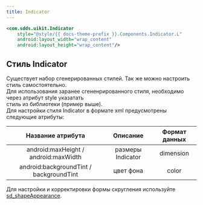 ```yaml
---
title: Indicator
---
```


```xml
<com.sdds.uikit.Indicator
    style="@style/{{ docs-theme-prefix }}.Components.Indicator.L"
    android:layout_width="wrap_content"
    android:layout_height="wrap_content"/>
```

## Стиль Indicator

Существует набор сгенерированных стилей. Так же можно настроить стиль самостоятельно.  
Для использования заранее сгененрированного стиля, необходимо через атрибут style указатать  
стиль из библиотеки (пример выше).  
Для настройки стиля Indicator в формате xml предусмотрены следующие атрибуты:

|Название атрибута|Описание|Формат данных|
|:-:|:-:|:-:|
|android:maxHeight / android:maxWidth|размеры Indicator|dimension|
|android:backgroundTint / backgroundTint|цвет фона|color|

Для настройки и корректировки формы скругления используйте [sd_shapeAppearance](../theme/ShapeAppearance.md#sd_shapeappearance).  
